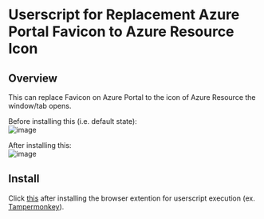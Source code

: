 # Userscript for Replacement Azure Portal Favicon to Azure Resource Icon

## Overview
This can replace Favicon on Azure Portal to the icon of Azure Resource the window/tab opens.

Before installing this (i.e. default state):  
![image](https://user-images.githubusercontent.com/4566555/206840900-9c89d3c3-d93f-41f7-9271-2dfe0dde12c8.png)

After installing this:  
![image](https://user-images.githubusercontent.com/4566555/206840891-a0065b0b-99ad-40d4-accf-fa3f440d4a2f.png)

## Install
Click [this](https://github.com/horihiro/replaceAzurePortalFavicon/raw/main/replaceAzurePortalFavicon.user.js) after installing the browser extention for userscript execution (ex. [Tampermonkey](https://www.tampermonkey.net/)).